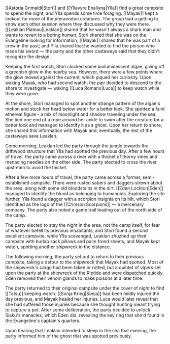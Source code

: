 [[Astoria Grimaldi|Stori]] and [[Yllavyre Enallyna|Ylla]] find a great campsite to spend the night, and Ylla spends some time foraging. [[Mayak]] kept a lookout for more of the pteranodon creatures. The group had a getting to know each other session where they discussed why they were there. [[Leaklan Plateau|Leaklan]] shared that he wasn't always a shark man and wants to revert to a boring human; Stori shared that she was on the Evangeline looking for information; [[Mayak]] shared that he was part of a crew in the past; and Ylla shared that he wanted to find the person who made his sword — the party and the other castaways said that they didn't recognize the design.

Keeping the first watch, Stori clocked some bioluminescent algae, giving off a greenish glow in the nearby sea. However, there were a few points where the glow moved against the current, which piqued her curiosity. Upon waking Mayak, who had second watch, the pair decided to descend to the shore to investigate — waking [[Luca Romano|Luca]] to keep watch while they were gone. 

At the shore, Stori managed to spot another strange pattern of the algae's motion and stuck her head below water for a better look. She spotted a faint ethereal figure - a mix of moonlight and shadow traveling under the sea. She tied one end of a rope around her ankle to swim after the creature for a better look and managed to identify it as a ghost. Upon her return to shore, she shared this information with Mayak and, eventually, the rest of the castaways save Leaklan.

Come morning, Leaklan led the party through the jungle towards the driftwood structure that Ylla had spotted the previous day. After a few hours of travel, the party came across a river with a thicket of thorny vines and menacing needles on the other side. The party elected to cross the river upstream to avoid the thicket. 

After a few more hours of travel, the party came across a former, semi-established campsite. There were rusted sabers and daggers strewn about the area, along with some old bloodstains in the dirt. [[Eden Lockton|Eden]] managed to identify the blood as belonging to humanoids. Exploring the site further, Ylla found a dagger with a scorpion insignia on its hilt, which Stori identified as the logo of the [[Crimson Scorpions]] — a mercenary company. The party also noted a game trail leading out of the north side of the camp.

The party elected to stay the night in the area, not the camp itself, for fear of whatever befell its previous inhabitants, and Stori found a second excellent campsite, while Ylla scavenged, Leaklan zhuzhed up their campsite with burlap sack pillows and palm frond sheets, and Mayak kept watch, spotting another shipwreck in the distance.

The following morning, the party set out to return to their previous campsite, taking a detour to the shipwreck that Mayak had spotted. Most of the shipwreck's cargo had been taken or rotted, but a quintet of vipers set upon the party at the shipwreck of the Riptide and were dispatched quickly. Eden removed their venom glands to make poisons at a later time.

The party returned to their original campsite under the cover of night to find [[Tatsu]] keeping watch. [[Sonja Krieg|Sonja]] had been mildly injured the day previous, and Mayak healed her injuries. Luca would later reveal that she had suffered those injuries because she thought hunting meant trying to capture a pet. After some deliberation, the party decided to unlock Siaku's manacles, which Eden did, revealing the key ring that she'd found in the Evangeline's captain's quarters.

Upon hearing that Leaklan intended to sleep in the sea that evening, the party informed him of the ghost that was spotted previously.
